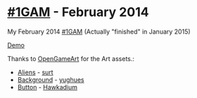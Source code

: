 [#1GAM](http://onegameamonth.com/) - February 2014
===========================

My February 2014 [#1GAM](http://onegameamonth.com/) (Actually "finished" in January 2015)

[Demo](http://www.jdhdevelopment.com/onegameamonth-february-2014/)

Thanks to [OpenGameArt](http://opengameart.org/) for the Art assets.:
- [Aliens](http://opengameart.org/content/modular-reticulan-portraits) - [surt](http://opengameart.org/users/surt)
- [Background](http://opengameart.org/node/17925) - [yughues](http://opengameart.org/users/yughues)
- [Button](http://opengameart.org/content/simple-buttons) - [Hawkadium](http://opengameart.org/users/hawkadium)